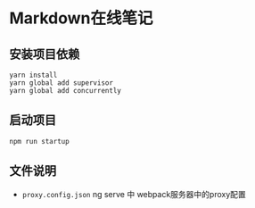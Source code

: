 # Markdown在线笔记
## 安装项目依赖
```shell
yarn install
yarn global add supervisor
yarn global add concurrently
```
## 启动项目
```shell
npm run startup
```
## 文件说明
- `proxy.config.json` ng serve 中 webpack服务器中的proxy配置
